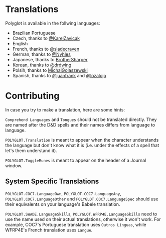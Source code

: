# Translations

Polyglot is available in the follwing languages:

- Brazilian Portuguese
- Czech, thanks to [@KarelZavicak](https://github.com/KarelZavicak)
- English
- French, thanks to [@sladecraven](https://github.com/sladecraven)
- German, thanks to [@Nyhles](https://github.com/Nyhles)
- Japanese, thanks to [BrotherSharper](https://github.com/BrotherSharper)
- Korean, thanks to [@drdwing](https://github.com/drdwing)
- Polsih, thanks to [MichalGolaszewski](https://github.com/MichalGolaszewski)
- Spanish, thanks to [@juanfrank](https://github.com/juanfrank) and [@lozalojo](https://github.com/lozalojo)

# Contributing
In case you try to make a translation, here are some hints:

`Comprehend Languages` and `Tongues` should not be translated directly. They are named after the D&D spells and their names differs from language to language.

`POLYGLOT.Translation` is meant to appear when the character understands the language but don't know what it is (i.e. under the effects of a spell that let's them understand it).

`POLYGLOT.ToggleRunes` is meant to appear on the header of a Journal window.

## System Specific Translations
`POLYGLOT.COC7.LanguageOwn`, `POLYGLOT.COC7.LanguageAny`, `POLYGLOT.COC7.LanguageOther` and `POLYGLOT.COC7.LanguageSpec` should use their equivalents on your language's Babele translation.

`POLYGLOT.SWADE.LanguageSkills`, `POLYGLOT.WFRP4E.LanguageSkills` need to use the name used on their actual translations, otherwise it won't work. For example, COC7's Portuguese translation uses `Outros Línguas`, while WFRP4E's French translation uses `Langue`.
